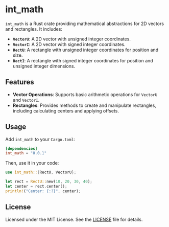 # int_math

`int_math` is a Rust crate providing mathematical abstractions for 2D vectors and rectangles. It includes:

- **`VectorU`**: A 2D vector with unsigned integer coordinates.
- **`VectorI`**: A 2D vector with signed integer coordinates.
- **`RectU`**: A rectangle with unsigned integer coordinates for position and size.
- **`RectI`**: A rectangle with signed integer coordinates for position and unsigned integer dimensions.

## Features

- **Vector Operations**: Supports basic arithmetic operations for `VectorU` and `VectorI`.
- **Rectangles**: Provides methods to create and manipulate rectangles, including calculating centers and applying offsets.

## Usage

Add `int_math` to your `Cargo.toml`:

```toml
[dependencies]
int_math = "0.0.1"
```

Then, use it in your code:

```rust
use int_math::{RectU, VectorU};

let rect = RectU::new(10, 20, 30, 40);
let center = rect.center();
println!("Center: {:?}", center);
```

## License

Licensed under the MIT License. See the [LICENSE](LICENSE) file for details.